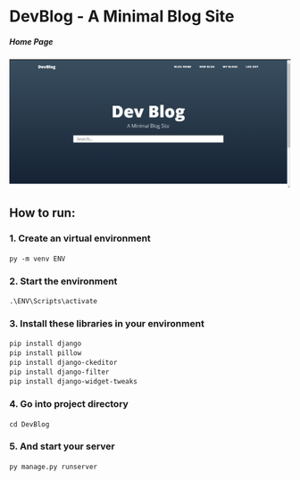 # DevBlog - A Minimal Blog Site

##### Home Page
![logo](ss\Home.png?raw=true "Logo")

## How to run:
### 1. Create an virtual environment
`py -m venv ENV`
### 2. Start the environment
`.\ENV\Scripts\activate`
### 3. Install these libraries in your environment
`pip install django`<br>
`pip install pillow`<br>
`pip install django-ckeditor`<br>
`pip install django-filter`<br>
`pip install django-widget-tweaks`
### 4. Go into project directory
`cd DevBlog`
### 5. And start your server
`py manage.py runserver`
